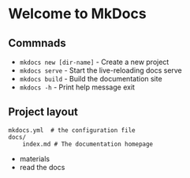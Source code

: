 # Welcome to MkDocs

## Commnads
* `mkdocs new [dir-name]` - Create a new project
* `mkdocs serve` - Start the live-reloading docs serve
* `mkdocs build` - Build the documentation site
* `mkdocs -h` - Print help message exit

## Project layout

    mkdocs.yml  # the configuration file
    docs/
        index.md # The documentation homepage


- materials 
- read the docs